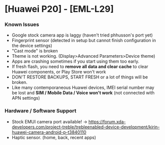 # [Huawei P20] - [EML-L29]

### Known Issues

* Google stock camera app is laggy (haven't tried phhusson's port yet)
* Fingerprint sensor (detected in setup but cannot finish configuration in the device settings)
* "Cast mode" is broken
* Theme is not working. (Display>Advanced Parameters>Device theme)
* Apps are crashing sometimes if you start using them too early. 
* If fresh flash, you need to **remove all data and clear cache** to clear Huawei components, or Play Store won't work
* DON'T RESTORE BACKUPS, START FRESH or a lot of things will be broken.
* Like many contemporaneous Huawei devices, IMEI serial number may be lost and **SIM / Mobile Data / Voice won't work** (not connected with APN settings)

### Hardware / Software Support

* Stock EMUI camera port available!  -> https://forum.xda-developers.com/project-treble/trebleenabled-device-development/kirin-huawei-camera-android-p-t3840110
* Haptic sensor.  (home, back, recent apps)
